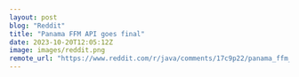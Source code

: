 ```yaml
---
layout: post
blog: "Reddit"
title: "Panama FFM API goes final"
date: 2023-10-20T12:05:12Z
image: images/reddit.png
remote_url: "https://www.reddit.com/r/java/comments/17c9p22/panama_ffm_api_goes_final/"
---
```

